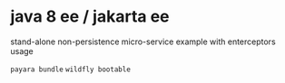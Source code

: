 # java 8 ee / jakarta ee
stand-alone non-persistence micro-service example with enterceptors usage

`payara bundle`
`wildfly bootable`